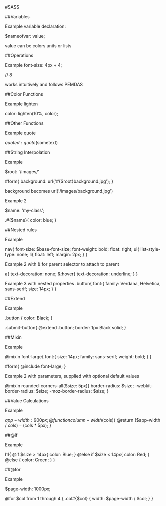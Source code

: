 #SASS

##Variables

Example variable declaration:

$nameofvar: value;

value can be colors units or lists

##Operations

Example font-size: 4px + 4;   

// 8

works intuitively and follows PEMDAS

##Color Functions

Example lighten

color: lighten(10%, color);

##Other Functions

Example quote

$quoted: quote($sometext)

##String Interpolation

Example

$root: '/images/'

\#form{
  background: url('#{$root}background.jpg');
}

background becomes url('/images/background.jpg')

Example 2

$name: 'my-class';

.#{$name}{
  color: blue;
}

##Nested rules

Example

nav{
  font-size: $base-font-size;
  font-weight: bold;
  float: right;
  ul{
    list-style-type: none;
    li{
      float: left;
      margin: 2px;
    }
  }

Example 2 with & for parent selector to attach to parent

a{
  text-decoration: none;
  &:hover{
    text-decoration: underline;
  }
}

Example 3 with nested properties
.button{
  font:{
    family: Verdana, Helvetica, sans-serif;
    size: 14px;
  }
}

##Extend

Example

.button {
  color: Black;
}

.submit-button{
  @extend .button;
  border: 1px Black solid;
}

##Mixin

Example

@mixin font-large{
  font:{
    size: 14px;
    family: sans-serif;
    weight: bold;
  }
}

\#form{
  @include font-large;
}

Example 2 with parameters, supplied with optional default values

@mixin rounded-corners-all($size: 5px){
  border-radius: $size;
  -webkit-border-radius: $size;
  -moz-border-radius: $size;
}

##Value Calculations

Example

$app-width: 900px;
@function column-width($cols){
  @return ($app-width / $cols) - ($cols * 5px);
}

##@if

Example

h1{
  @if $size > 14px{
    color: Blue;
  }
  @else if $size < 14px{
    color: Red;
  }
  @else {
    color: Green;
  }
}

##@for

Example

$page-width: 1000px;

@for $col from 1 through 4 {
  .col#{$col} {
    width: $page-width / $col;
  }
}
